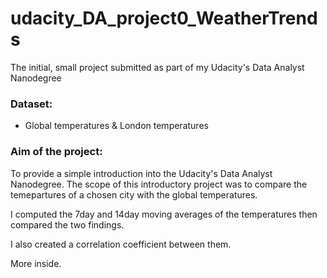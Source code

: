 # udacity_DA_project0_WeatherTrends
The initial, small project submitted as part of my Udacity's Data Analyst Nanodegree


### Dataset:
* Global temperatures & London temperatures

### Aim of the project:

To provide a simple introduction into the Udacity's Data Analyst Nanodegree. The scope of this introductory project was to compare the temepartures of a chosen city with the global temperatures.

I computed the 7day and 14day moving averages of the temperatures then compared the two findings.

I also created a correlation coefficient between them.

More inside.
